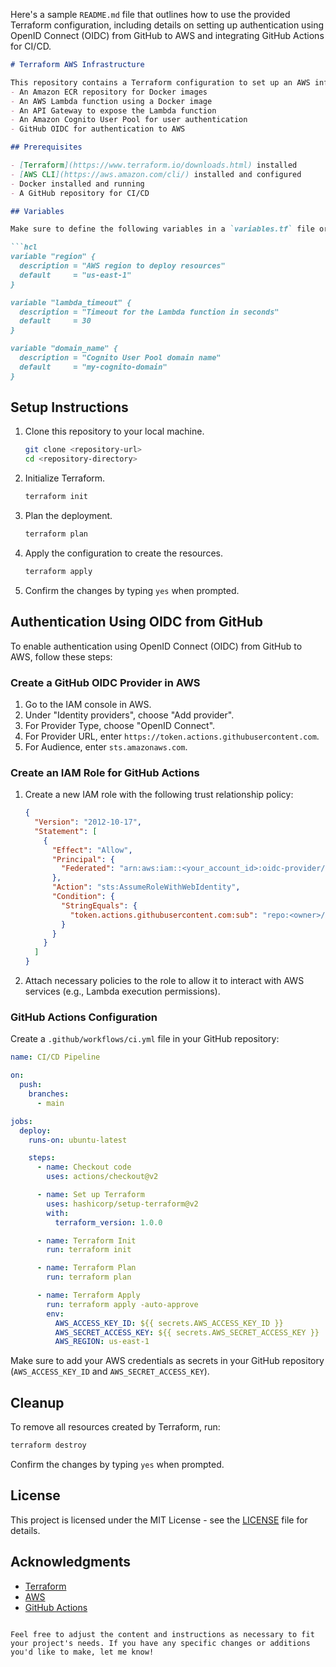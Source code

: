 Here's a sample `README.md` file that outlines how to use the provided Terraform configuration, including details on setting up authentication using OpenID Connect (OIDC) from GitHub to AWS and integrating GitHub Actions for CI/CD. 

```markdown
# Terraform AWS Infrastructure

This repository contains a Terraform configuration to set up an AWS infrastructure that includes:
- An Amazon ECR repository for Docker images
- An AWS Lambda function using a Docker image
- An API Gateway to expose the Lambda function
- An Amazon Cognito User Pool for user authentication
- GitHub OIDC for authentication to AWS

## Prerequisites

- [Terraform](https://www.terraform.io/downloads.html) installed
- [AWS CLI](https://aws.amazon.com/cli/) installed and configured
- Docker installed and running
- A GitHub repository for CI/CD

## Variables

Make sure to define the following variables in a `variables.tf` file or directly in the Terraform configuration:

```hcl
variable "region" {
  description = "AWS region to deploy resources"
  default     = "us-east-1"
}

variable "lambda_timeout" {
  description = "Timeout for the Lambda function in seconds"
  default     = 30
}

variable "domain_name" {
  description = "Cognito User Pool domain name"
  default     = "my-cognito-domain"
}
```

## Setup Instructions

1. Clone this repository to your local machine.

    ```bash
    git clone <repository-url>
    cd <repository-directory>
    ```

2. Initialize Terraform.

    ```bash
    terraform init
    ```

3. Plan the deployment.

    ```bash
    terraform plan
    ```

4. Apply the configuration to create the resources.

    ```bash
    terraform apply
    ```

5. Confirm the changes by typing `yes` when prompted.

## Authentication Using OIDC from GitHub

To enable authentication using OpenID Connect (OIDC) from GitHub to AWS, follow these steps:

### Create a GitHub OIDC Provider in AWS

1. Go to the IAM console in AWS.
2. Under "Identity providers", choose "Add provider".
3. For Provider Type, choose "OpenID Connect".
4. For Provider URL, enter `https://token.actions.githubusercontent.com`.
5. For Audience, enter `sts.amazonaws.com`.

### Create an IAM Role for GitHub Actions

1. Create a new IAM role with the following trust relationship policy:

    ```json
    {
      "Version": "2012-10-17",
      "Statement": [
        {
          "Effect": "Allow",
          "Principal": {
            "Federated": "arn:aws:iam::<your_account_id>:oidc-provider/token.actions.githubusercontent.com"
          },
          "Action": "sts:AssumeRoleWithWebIdentity",
          "Condition": {
            "StringEquals": {
              "token.actions.githubusercontent.com:sub": "repo:<owner>/<repo>:ref:refs/heads/<branch>"
            }
          }
        }
      ]
    }
    ```

2. Attach necessary policies to the role to allow it to interact with AWS services (e.g., Lambda execution permissions).

### GitHub Actions Configuration

Create a `.github/workflows/ci.yml` file in your GitHub repository:

```yaml
name: CI/CD Pipeline

on:
  push:
    branches:
      - main

jobs:
  deploy:
    runs-on: ubuntu-latest

    steps:
      - name: Checkout code
        uses: actions/checkout@v2

      - name: Set up Terraform
        uses: hashicorp/setup-terraform@v2
        with:
          terraform_version: 1.0.0

      - name: Terraform Init
        run: terraform init

      - name: Terraform Plan
        run: terraform plan

      - name: Terraform Apply
        run: terraform apply -auto-approve
        env:
          AWS_ACCESS_KEY_ID: ${{ secrets.AWS_ACCESS_KEY_ID }}
          AWS_SECRET_ACCESS_KEY: ${{ secrets.AWS_SECRET_ACCESS_KEY }}
          AWS_REGION: us-east-1
```

Make sure to add your AWS credentials as secrets in your GitHub repository (`AWS_ACCESS_KEY_ID` and `AWS_SECRET_ACCESS_KEY`).

## Cleanup

To remove all resources created by Terraform, run:

```bash
terraform destroy
```

Confirm the changes by typing `yes` when prompted.

## License

This project is licensed under the MIT License - see the [LICENSE](LICENSE) file for details.

## Acknowledgments

- [Terraform](https://www.terraform.io/)
- [AWS](https://aws.amazon.com/)
- [GitHub Actions](https://docs.github.com/en/actions)
```

Feel free to adjust the content and instructions as necessary to fit your project's needs. If you have any specific changes or additions you'd like to make, let me know!
